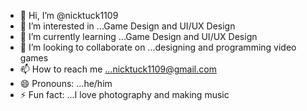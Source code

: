- 👋 Hi, I’m @nicktuck1109
- 👀 I’m interested in ...Game Design and UI/UX Design
- 🌱 I’m currently learning ...Game Design and UI/UX Design
- 💞️ I’m looking to collaborate on ...designing and programming video games
- 📫 How to reach me ...nicktuck1109@gmail.com
- 😄 Pronouns: ...he/him
- ⚡ Fun fact: ...I love photography and making music

<!---
nicktuck1109/nicktuck1109 is a ✨ special ✨ repository because its `README.md` (this file) appears on your GitHub profile.
You can click the Preview link to take a look at your changes.
--->
